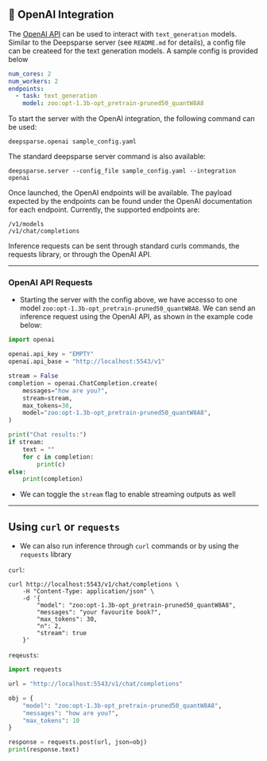## 🔌 OpenAI Integration

The [OpenAI API](https://platform.openai.com/docs/api-reference/introduction) can be used to interact with `text_generation` models.
Similar to the Deepsparse server (see `README.md` for details), a config file can be
createed for the text generation models. A sample config is provided below

```yaml
num_cores: 2
num_workers: 2
endpoints:
  - task: text_generation
    model: zoo:opt-1.3b-opt_pretrain-pruned50_quantW8A8
```

To start the server with the OpenAI integration, the following command can be used:

`deepsparse.openai sample_config.yaml`

The standard deepsparse server command is also available:

`deepsparse.server --config_file sample_config.yaml --integration openai`

Once launched, the OpenAI endpoints will be available. The payload expected by the endpoints
can be found under the OpenAI documentation for each endpoint. Currently, the supported endpoints
are:

```
/v1/models
/v1/chat/completions
```

Inference requests can be sent through standard curls commands, the requests library,
or through the OpenAI API.

---

### OpenAI API Requests

- Starting the server with the config above, we have accesso to one model
`zoo:opt-1.3b-opt_pretrain-pruned50_quantW8A8`. We can send an inference request using
the OpenAI API, as shown in the example code below:

```python
import openai

openai.api_key = "EMPTY"
openai.api_base = "http://localhost:5543/v1"

stream = False
completion = openai.ChatCompletion.create(
    messages="how are you?",
    stream=stream,
    max_tokens=30,
    model="zoo:opt-1.3b-opt_pretrain-pruned50_quantW8A8",
)

print("Chat results:")
if stream:
    text = ""
    for c in completion:
        print(c)
else:
    print(completion)
```

- We can toggle the `stream` flag to enable streaming outputs as well

---
 
## Using `curl` or `requests`

- We can also run inference through `curl` commands or by using the `requests` library

`curl`:
```
curl http://localhost:5543/v1/chat/completions \
    -H "Content-Type: application/json" \
    -d '{
        "model": "zoo:opt-1.3b-opt_pretrain-pruned50_quantW8A8",
        "messages": "your favourite book?",
        "max_tokens": 30,
        "n": 2,
        "stream": true
    }'
```

`reqeusts`:

```python
import requests

url = "http://localhost:5543/v1/chat/completions"

obj = {
    "model": "zoo:opt-1.3b-opt_pretrain-pruned50_quantW8A8",
    "messages": "how are you?",
    "max_tokens": 10
}

response = requests.post(url, json=obj)
print(response.text)
```